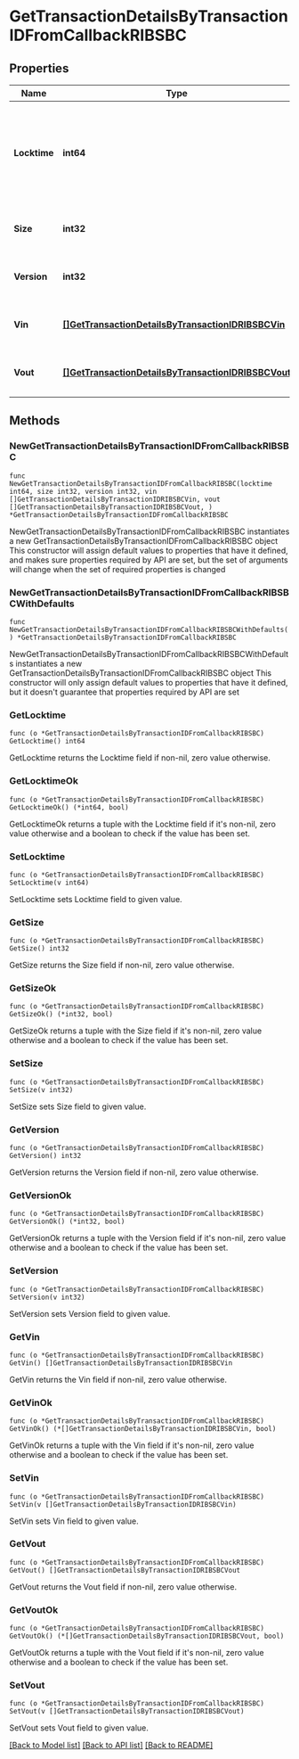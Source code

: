 # GetTransactionDetailsByTransactionIDFromCallbackRIBSBC

## Properties

Name | Type | Description | Notes
------------ | ------------- | ------------- | -------------
**Locktime** | **int64** | Represents the time at which a particular transaction can be added to the blockchain. | 
**Size** | **int32** | Represents the total size of this transaction. | 
**Version** | **int32** | Represents transaction version number. | 
**Vin** | [**[]GetTransactionDetailsByTransactionIDRIBSBCVin**](GetTransactionDetailsByTransactionIDRIBSBCVin.md) | Represents the transaction inputs. | 
**Vout** | [**[]GetTransactionDetailsByTransactionIDRIBSBCVout**](GetTransactionDetailsByTransactionIDRIBSBCVout.md) | Represents the transaction outputs. | 

## Methods

### NewGetTransactionDetailsByTransactionIDFromCallbackRIBSBC

`func NewGetTransactionDetailsByTransactionIDFromCallbackRIBSBC(locktime int64, size int32, version int32, vin []GetTransactionDetailsByTransactionIDRIBSBCVin, vout []GetTransactionDetailsByTransactionIDRIBSBCVout, ) *GetTransactionDetailsByTransactionIDFromCallbackRIBSBC`

NewGetTransactionDetailsByTransactionIDFromCallbackRIBSBC instantiates a new GetTransactionDetailsByTransactionIDFromCallbackRIBSBC object
This constructor will assign default values to properties that have it defined,
and makes sure properties required by API are set, but the set of arguments
will change when the set of required properties is changed

### NewGetTransactionDetailsByTransactionIDFromCallbackRIBSBCWithDefaults

`func NewGetTransactionDetailsByTransactionIDFromCallbackRIBSBCWithDefaults() *GetTransactionDetailsByTransactionIDFromCallbackRIBSBC`

NewGetTransactionDetailsByTransactionIDFromCallbackRIBSBCWithDefaults instantiates a new GetTransactionDetailsByTransactionIDFromCallbackRIBSBC object
This constructor will only assign default values to properties that have it defined,
but it doesn't guarantee that properties required by API are set

### GetLocktime

`func (o *GetTransactionDetailsByTransactionIDFromCallbackRIBSBC) GetLocktime() int64`

GetLocktime returns the Locktime field if non-nil, zero value otherwise.

### GetLocktimeOk

`func (o *GetTransactionDetailsByTransactionIDFromCallbackRIBSBC) GetLocktimeOk() (*int64, bool)`

GetLocktimeOk returns a tuple with the Locktime field if it's non-nil, zero value otherwise
and a boolean to check if the value has been set.

### SetLocktime

`func (o *GetTransactionDetailsByTransactionIDFromCallbackRIBSBC) SetLocktime(v int64)`

SetLocktime sets Locktime field to given value.


### GetSize

`func (o *GetTransactionDetailsByTransactionIDFromCallbackRIBSBC) GetSize() int32`

GetSize returns the Size field if non-nil, zero value otherwise.

### GetSizeOk

`func (o *GetTransactionDetailsByTransactionIDFromCallbackRIBSBC) GetSizeOk() (*int32, bool)`

GetSizeOk returns a tuple with the Size field if it's non-nil, zero value otherwise
and a boolean to check if the value has been set.

### SetSize

`func (o *GetTransactionDetailsByTransactionIDFromCallbackRIBSBC) SetSize(v int32)`

SetSize sets Size field to given value.


### GetVersion

`func (o *GetTransactionDetailsByTransactionIDFromCallbackRIBSBC) GetVersion() int32`

GetVersion returns the Version field if non-nil, zero value otherwise.

### GetVersionOk

`func (o *GetTransactionDetailsByTransactionIDFromCallbackRIBSBC) GetVersionOk() (*int32, bool)`

GetVersionOk returns a tuple with the Version field if it's non-nil, zero value otherwise
and a boolean to check if the value has been set.

### SetVersion

`func (o *GetTransactionDetailsByTransactionIDFromCallbackRIBSBC) SetVersion(v int32)`

SetVersion sets Version field to given value.


### GetVin

`func (o *GetTransactionDetailsByTransactionIDFromCallbackRIBSBC) GetVin() []GetTransactionDetailsByTransactionIDRIBSBCVin`

GetVin returns the Vin field if non-nil, zero value otherwise.

### GetVinOk

`func (o *GetTransactionDetailsByTransactionIDFromCallbackRIBSBC) GetVinOk() (*[]GetTransactionDetailsByTransactionIDRIBSBCVin, bool)`

GetVinOk returns a tuple with the Vin field if it's non-nil, zero value otherwise
and a boolean to check if the value has been set.

### SetVin

`func (o *GetTransactionDetailsByTransactionIDFromCallbackRIBSBC) SetVin(v []GetTransactionDetailsByTransactionIDRIBSBCVin)`

SetVin sets Vin field to given value.


### GetVout

`func (o *GetTransactionDetailsByTransactionIDFromCallbackRIBSBC) GetVout() []GetTransactionDetailsByTransactionIDRIBSBCVout`

GetVout returns the Vout field if non-nil, zero value otherwise.

### GetVoutOk

`func (o *GetTransactionDetailsByTransactionIDFromCallbackRIBSBC) GetVoutOk() (*[]GetTransactionDetailsByTransactionIDRIBSBCVout, bool)`

GetVoutOk returns a tuple with the Vout field if it's non-nil, zero value otherwise
and a boolean to check if the value has been set.

### SetVout

`func (o *GetTransactionDetailsByTransactionIDFromCallbackRIBSBC) SetVout(v []GetTransactionDetailsByTransactionIDRIBSBCVout)`

SetVout sets Vout field to given value.



[[Back to Model list]](../README.md#documentation-for-models) [[Back to API list]](../README.md#documentation-for-api-endpoints) [[Back to README]](../README.md)



